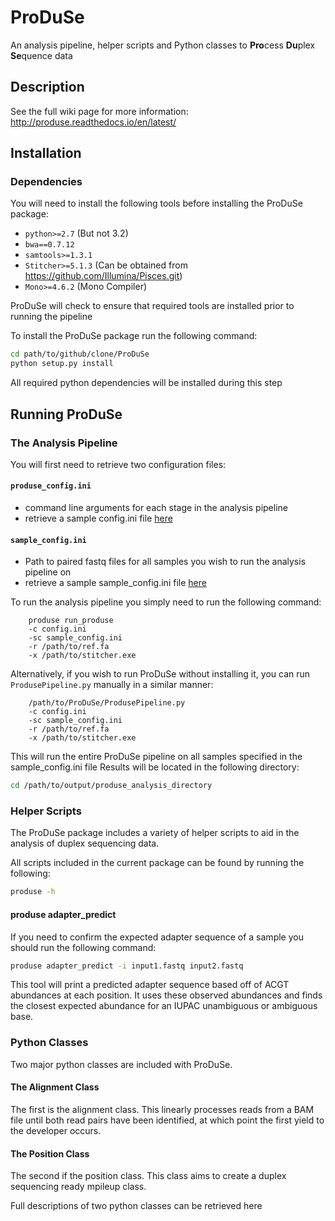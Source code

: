# ProDuSe
An analysis pipeline, helper scripts and Python classes to **Pro**cess **Du**plex **Se**quence data

## Description

See the full wiki page for more information: http://produse.readthedocs.io/en/latest/

## Installation 

### Dependencies

You will need to install the following tools before installing the ProDuSe package:

* `python>=2.7` (But not 3.2)
* `bwa==0.7.12`
* `samtools>=1.3.1`
* `Stitcher>=5.1.3` (Can be obtained from https://github.com/Illumina/Pisces.git)
* `Mono>=4.6.2` (Mono Compiler)

ProDuSe will check to ensure that required tools are installed prior to running the pipeline

To install the ProDuSe package run the following command:

```bash
cd path/to/github/clone/ProDuSe
python setup.py install
```
All required python dependencies will be installed during this step

## Running ProDuSe

### The Analysis Pipeline

You will first need to retrieve two configuration files:

#### `produse_config.ini`
 * command line arguments for each stage in the analysis pipeline
 * retrieve a sample config.ini file [here](https://github.com/morinlab/ProDuSe/blob/master/etc/produse_config.ini)

#### `sample_config.ini`
 * Path to paired fastq files for all samples you wish to run the analysis pipeline on
 * retrieve a sample sample_config.ini file [here](https://github.com/morinlab/ProDuSe/blob/master/etc/sample_config.ini)

To run the analysis pipeline you simply need to run the following command:
```
    produse run_produse
    -c config.ini
    -sc sample_config.ini
    -r /path/to/ref.fa
    -x /path/to/stitcher.exe
```
Alternatively, if you wish to run ProDuSe without installing it, you can run `ProdusePipeline.py` manually in a similar manner:
```
    /path/to/ProDuSe/ProdusePipeline.py
    -c config.ini
    -sc sample_config.ini
    -r /path/to/ref.fa
    -x /path/to/stitcher.exe
```
This will run the entire ProDuSe pipeline on all samples specified in the sample_config.ini file
Results will be located in the following directory:

```bash
cd /path/to/output/produse_analysis_directory
```

### Helper Scripts

The ProDuSe package includes a variety of helper scripts to aid in the analysis of duplex sequencing data.

All scripts included in the current package can be found by running the following:

```bash
produse -h
```

#### produse adapter_predict

If you need to confirm the expected adapter sequence of a sample you should run the following command:

```bash
produse adapter_predict -i input1.fastq input2.fastq
```

This tool will print a predicted adapter sequence based off of ACGT abundances at each position. It uses these observed abundances and finds the closest expected abundance for an IUPAC unambiguous or ambiguous base.

### Python Classes

Two major python classes are included with ProDuSe. 

#### The Alignment Class

The first is the alignment class. This linearly processes reads from a BAM file until both read pairs have been identified, at which point the first yield to the developer occurs.

#### The Position Class

The second if the position class. This class aims to create a duplex sequencing ready mpileup class.

Full descriptions of two python classes can be retrieved here
